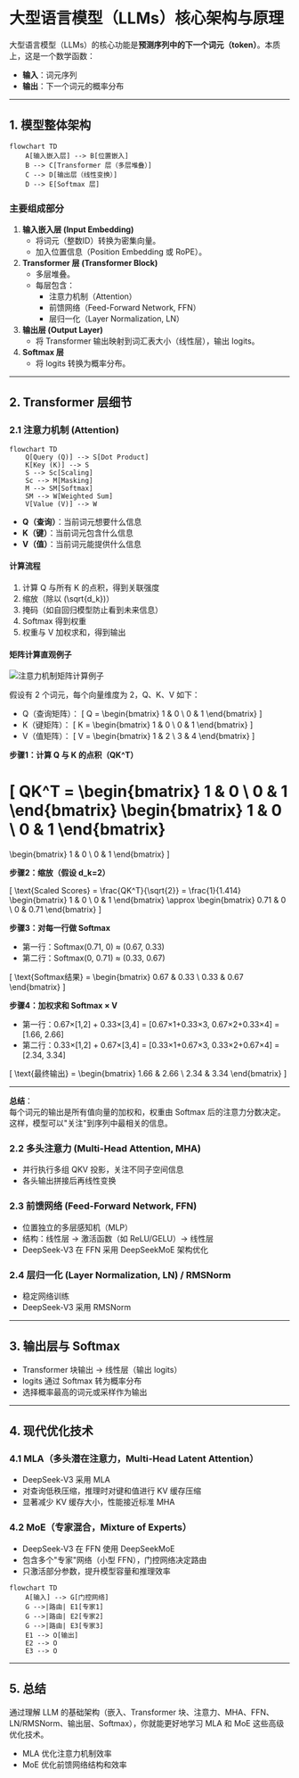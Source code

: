 # 大型语言模型（LLMs）核心架构与原理

大型语言模型（LLMs）的核心功能是**预测序列中的下一个词元（token）**。本质上，这是一个数学函数：
- **输入**：词元序列
- **输出**：下一个词元的概率分布

---

## 1. 模型整体架构

```mermaid
flowchart TD
    A[输入嵌入层] --> B[位置嵌入]
    B --> C[Transformer 层（多层堆叠）]
    C --> D[输出层（线性变换）]
    D --> E[Softmax 层]
```

### 主要组成部分

1. **输入嵌入层 (Input Embedding)**
   - 将词元（整数ID）转换为密集向量。
   - 加入位置信息（Position Embedding 或 RoPE）。
2. **Transformer 层 (Transformer Block)**
   - 多层堆叠。
   - 每层包含：
     - 注意力机制（Attention）
     - 前馈网络（Feed-Forward Network, FFN）
     - 层归一化（Layer Normalization, LN）
3. **输出层 (Output Layer)**
   - 将 Transformer 输出映射到词汇表大小（线性层），输出 logits。
4. **Softmax 层**
   - 将 logits 转换为概率分布。

---

## 2. Transformer 层细节

### 2.1 注意力机制 (Attention)

```mermaid
flowchart TD
    Q[Query (Q)] --> S[Dot Product]
    K[Key (K)] --> S
    S --> Sc[Scaling]
    Sc --> M[Masking]
    M --> SM[Softmax]
    SM --> W[Weighted Sum]
    V[Value (V)] --> W
```

- **Q（查询）**：当前词元想要什么信息
- **K（键）**：当前词元包含什么信息
- **V（值）**：当前词元能提供什么信息

#### 计算流程
1. 计算 Q 与所有 K 的点积，得到关联强度
2. 缩放（除以 \(\sqrt{d_k}\)）
3. 掩码（如自回归模型防止看到未来信息）
4. Softmax 得到权重
5. 权重与 V 加权求和，得到输出

#### 矩阵计算直观例子

![注意力机制矩阵计算例子](./image.png)

假设有 2 个词元，每个向量维度为 2，Q、K、V 如下：

- Q（查询矩阵）：
  \[
  Q = \begin{bmatrix}
  1 & 0 \\
  0 & 1
  \end{bmatrix}
  \]
- K（键矩阵）：
  \[
  K = \begin{bmatrix}
  1 & 0 \\
  0 & 1
  \end{bmatrix}
  \]
- V（值矩阵）：
  \[
  V = \begin{bmatrix}
  1 & 2 \\
  3 & 4
  \end{bmatrix}
  \]

**步骤1：计算 Q 与 K 的点积（QK^T）**

\[
QK^T = \begin{bmatrix}
1 & 0 \\
0 & 1
\end{bmatrix}
\begin{bmatrix}
1 & 0 \\
0 & 1
\end{bmatrix}
=
\begin{bmatrix}
1 & 0 \\
0 & 1
\end{bmatrix}
\]

**步骤2：缩放（假设 d_k=2）**

\[
\text{Scaled Scores} = \frac{QK^T}{\sqrt{2}} = \frac{1}{1.414}
\begin{bmatrix}
1 & 0 \\
0 & 1
\end{bmatrix}
\approx
\begin{bmatrix}
0.71 & 0 \\
0 & 0.71
\end{bmatrix}
\]

**步骤3：对每一行做 Softmax**

- 第一行：Softmax(0.71, 0) ≈ (0.67, 0.33)
- 第二行：Softmax(0, 0.71) ≈ (0.33, 0.67)

\[
\text{Softmax结果} =
\begin{bmatrix}
0.67 & 0.33 \\
0.33 & 0.67
\end{bmatrix}
\]

**步骤4：加权求和 Softmax × V**

- 第一行：0.67×[1,2] + 0.33×[3,4] = [0.67×1+0.33×3, 0.67×2+0.33×4] = [1.66, 2.66]
- 第二行：0.33×[1,2] + 0.67×[3,4] = [0.33×1+0.67×3, 0.33×2+0.67×4] = [2.34, 3.34]

\[
\text{最终输出} =
\begin{bmatrix}
1.66 & 2.66 \\
2.34 & 3.34
\end{bmatrix}
\]

---

**总结**：  
每个词元的输出是所有值向量的加权和，权重由 Softmax 后的注意力分数决定。这样，模型可以"关注"到序列中最相关的信息。

### 2.2 多头注意力 (Multi-Head Attention, MHA)
- 并行执行多组 QKV 投影，关注不同子空间信息
- 各头输出拼接后再线性变换

### 2.3 前馈网络 (Feed-Forward Network, FFN)
- 位置独立的多层感知机（MLP）
- 结构：线性层 → 激活函数（如 ReLU/GELU）→ 线性层
- DeepSeek-V3 在 FFN 采用 DeepSeekMoE 架构优化

### 2.4 层归一化 (Layer Normalization, LN) / RMSNorm
- 稳定网络训练
- DeepSeek-V3 采用 RMSNorm

---

## 3. 输出层与 Softmax
- Transformer 块输出 → 线性层（输出 logits）
- logits 通过 Softmax 转为概率分布
- 选择概率最高的词元或采样作为输出

---

## 4. 现代优化技术

### 4.1 MLA（多头潜在注意力，Multi-Head Latent Attention）
- DeepSeek-V3 采用 MLA
- 对查询低秩压缩，推理时对键和值进行 KV 缓存压缩
- 显著减少 KV 缓存大小，性能接近标准 MHA

### 4.2 MoE（专家混合，Mixture of Experts）
- DeepSeek-V3 在 FFN 使用 DeepSeekMoE
- 包含多个"专家"网络（小型 FFN），门控网络决定路由
- 只激活部分参数，提升模型容量和推理效率

```mermaid
flowchart TD
    A[输入] --> G[门控网络]
    G -->|路由| E1[专家1]
    G -->|路由| E2[专家2]
    G -->|路由| E3[专家3]
    E1 --> O[输出]
    E2 --> O
    E3 --> O
```

---

## 5. 总结

通过理解 LLM 的基础架构（嵌入、Transformer 块、注意力、MHA、FFN、LN/RMSNorm、输出层、Softmax），你就能更好地学习 MLA 和 MoE 这些高级优化技术。
- MLA 优化注意力机制效率
- MoE 优化前馈网络结构和效率
